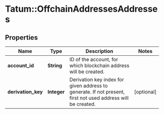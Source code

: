 # Tatum::OffchainAddressesAddresses

## Properties
Name | Type | Description | Notes
------------ | ------------- | ------------- | -------------
**account_id** | **String** | ID of the account, for which blockchain address will be created. | 
**derivation_key** | **Integer** | Derivation key index for given address to generate. If not present, first not used address will be created. | [optional] 

